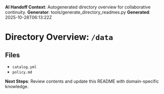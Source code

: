 <!-- AI-Handoff:START -->
**AI Handoff Context**: Autogenerated directory overview for collaborative continuity.
**Generator**: tools/generate_directory_readmes.py
**Generated**: 2025-10-28T06:13:22Z
<!-- AI-Handoff:END -->

# Directory Overview: `/data`

## Files
- `catalog.yml`
- `policy.md`

<!-- AI-Handoff:FOOTER-START -->
**Next Steps**: Review contents and update this README with domain-specific knowledge.
<!-- AI-Handoff:FOOTER-END -->
